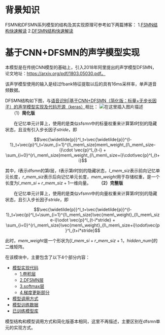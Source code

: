 # 背景知识
FSMN和DFSMN系列模型的结构及其实现原理可参考如下两篇博客：
1.[FSMN结构快速解读](https://www.cnblogs.com/machine-lyc/p/10572936.html)
2.[DFSMN结构快速解读](https://www.cnblogs.com/machine-lyc/p/10573743.html)

# 基于CNN+DFSMN的声学模型实现
本模型是在传统CNN模型的基础上，引入2018年阿里提出的声学模型DFSMN，论文地址：https://arxiv.org/pdf/1803.05030.pdf。

该声学模型使用的输入是经过fbank特征提取以后的具有16ms采样率，单声道音频数据。

DFSMN结构如下图，与[语音识别|基于CNN+DFSMN（简化版：标量+无步长因子）的声学模型实现及代码开源（keras）](https://blog.csdn.net/qq_28385535/article/details/100236023)相比：
![在这里插入图片描述](https://img-blog.csdnimg.cn/20191024104328759.png?x-oss-process=image/watermark,type_ZmFuZ3poZW5naGVpdGk,shadow_10,text_aHR0cHM6Ly9ibG9nLmNzZG4ubmV0L3FxXzI4Mzg1NTM1,size_16,color_FFFFFF,t_70)
　　（1）**简化版**

　　在记忆单元计算上，使用的是类似sfsmn中的标量权重来计算第$t$时刻的隐藏状态，且没有引入步长因子$stride$，即

$$\vec{\widetilde{p}}^l_t=\vec{\widetilde{p}}^{l-1}_t+\vec{p}^l_t+\sum_{i=1}^{l\_mem\_size}mem\_weight_{l\_mem\_size-i}\cdot \vec{p}^l_{t-i} + \sum_{i=0}^{r\_mem\_size}mem\_weight_{l\_mem\_size+i}\cdot\vec{p}^l_{t+i}$$

其中，$l$表示dfsmn的第$l$层，$t$表示第$t$时刻的隐藏状态，$l\_mem\_siz$表示前向记忆单元长度，$r\_mem\_siz$表示后向记忆单元长度，$mem\_weight$用于存储权重，是一个长度为$l\_mem\_si+r\_mem\_siz+1$一维向量。
　　**（2）完整版**

　　在记忆单元计算上，使用的是类似vfsmn中的向量权重来计算第$t$时刻的隐藏状态，且引入步长因子$stride$，即

$$\vec{\widetilde{p}}^l_t=\vec{\widetilde{p}}^{l-1}_t+\vec{p}^l_t+\sum_{i=1}^{l\_mem\_size}\vec{mem\_weight}_{l\_mem\_size-i}\odot \vec{p}^l_{t-i*stride} + \sum_{i=0}^{r\_mem\_size}\vec{mem\_weight}_{l\_mem\_size+i}\odot\vec{p}^l_{t+i*stride}$$

此时，$mem\_weight$是一个形状为$[l\_mem\_si+r\_mem\_siz+1，hidden\_num]$的二维矩阵。

在该模块中，主要包含了以下4个部分内容：
* [模型实现代码](#模型实现代码)
  * [1.卷积层](##1.卷积层)
  * [2.DFSMN层](##2.DFSMN层)
  * [3.softmax层](##3.softmax层)
  * [4.梯度更新部分](#4.梯度更新部分)
* [模型调用方式](#模型调用方式)
* [模型训练数据](#模型训练数据)
* [已训练模型库](#已训练模型库)

模型结构和模型调用方式和简化版基本相同，这里不再描述，主要区别在dfsmn单元的实现方式。